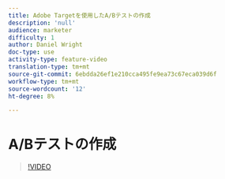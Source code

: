 ```yaml
---
title: Adobe Targetを使用したA/Bテストの作成
description: 'null'
audience: marketer
difficulty: 1
author: Daniel Wright
doc-type: use
activity-type: feature-video
translation-type: tm+mt
source-git-commit: 6ebdda26ef1e210cca495fe9ea73c67eca039d6f
workflow-type: tm+mt
source-wordcount: '12'
ht-degree: 8%

---
```



# A/Bテストの作成

>[!VIDEO](https://video.tv.adobe.com/v/17391/?quality=12)